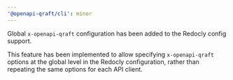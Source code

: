 ```yaml
---
'@openapi-qraft/cli': minor
---
```


Global `x-openapi-qraft` configuration has been added to the Redocly config support.

This feature has been implemented to allow specifying `x-openapi-qraft` options at the global level in the Redocly
configuration, rather than repeating the same options for each API client.
